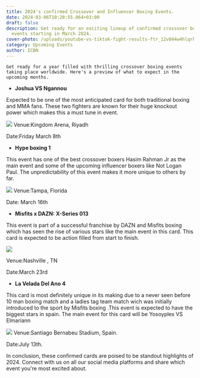 ```yaml
---
title: 2024's confirmed Crossover and Influencer Boxing Events.
date: 2024-03-06T10:20:55.064+03:00
draft: false
description: Get ready for an exciting lineup of confirmed crossover boxing
  events starting in March 2024.
cover-photo: /uploads/youtube-vs-tiktok-fight-results-ftr_12v044w4hlqrk1aph8mq1sgjxc-png.webp
category: Upcoming Events
author: ICBN
---
```

`Get ready for a year filled with thrilling crossover boxing events taking place worldwide. Here's a preview of what to expect in the upcoming months.`

- **Joshua VS Ngannou**

Expected to be one of the most anticipated card for both traditional boxing and MMA fans. These two fighters are known for their huge knockout power which makes this a must tune in event.

![](https://pbs.twimg.com/media/GH6uie_XgAACfpo?format=png&name=small)
Venue:Kingdom Arena, Riyadh

Date:Friday March 8th

- **Hype boxing 1**

This event has one of the best crossover boxers Hasim Rahman Jr as the main event and some of the upcoming influencer boxers like Not Logan Paul. The unpredictability of this event makes it more unique to others by far.

![](https://pbs.twimg.com/media/GH3f-08X0AAUw6X?format=jpg&name=small)
Venue:Tampa, Florida

Date: March 16th

- **Misfits x DAZN: X-Series 013**

This event is part of a successful franchise by DAZN and Misfits boxing which has seen the rise of various stars like the main event in this card. This card is expected to be action filled from start to finish.

![](https://pbs.twimg.com/media/GHhJLk5aYAAWdgS?format=jpg&name=small)

Venue:Nashville , TN

Date:March 23rd

- **La Velada Del Ano 4**

This card is most definitely unique in its making due to a never seen before 10 man boxing match and a ladies tag team match wich was initially introduced to the sport by Misfits boxing .This event is expected to have the biggest stars in spain. The main event for this card will be Yosoyplex VS Elmariann

![](https://pbs.twimg.com/media/GH4VNBAW8AANEUq?format=jpg&name=large)
Venue:Santiago Bernabeu Stadium, Spain.

Date:July 13th.

In conclusion, these confirmed cards are poised to be standout highlights of 2024. Connect with us on all our social media platforms and share which event you're most excited about.
